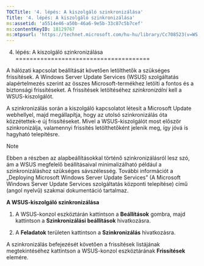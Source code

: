 ```yaml
---
TOCTitle: '4. lépés: A kiszolgáló szinkronizálása'
Title: '4. lépés: A kiszolgáló szinkronizálása'
ms:assetid: 'a5514e46-a50b-46a6-9e5b-33c87c5b7cef'
ms:contentKeyID: 18129767
ms:mtpsurl: 'https://technet.microsoft.com/hu-hu/library/Cc708523(v=WS.10)'
---
```


4. lépés: A kiszolgáló szinkronizálása
======================================

A hálózati kapcsolat beállítását követően letölthetők a szükséges frissítések. A Windows Server Update Services (WSUS) szolgáltatás alapértelmezés szerint az összes Microsoft-termékhez letölti a fontos és a biztonsági frissítéseket. A frissítések letöltéséhez *szinkronizálni* kell a WSUS-kiszolgálót.

A szinkronizálás során a kiszolgáló kapcsolatot létesít a Microsoft Update webhellyel, majd megállapítja, hogy az utolsó szinkronizálás óta közzétettek-e új frissítéseket. Mivel a WSUS-kiszolgálót most először szinkronizálja, valamennyi frissítés letölthetőként jelenik meg, így jóvá is hagyható telepítésre.

> [!NOTE]  
> Ebben a részben az alapbeállításokkal történő szinkronizálásról lesz szó, ám a WSUS megfelelő beállításaival minimalizálható például a szinkronizáláshoz szükséges sávszélesség. További információt a „Deploying Microsoft Windows Server Update Services” (A Microsoft Windows Server Update Services szolgáltatás központi telepítése) című (angol nyelvű) szakmai dokumentáció tartalmaz. 

**A WSUS-kiszolgáló szinkronizálása**
1.  A WSUS-konzol eszköztárán kattintson a **Beállítások** gombra, majd kattintson a **Szinkronizálási beállítások** hivatkozásra.

2.  A **Feladatok** területen kattintson a **Szinkronizálás** hivatkozásra.

A szinkronizálás befejezését követően a frissítések listájának megtekintéséhez kattintson a WSUS-konzol eszköztárának **Frissítések** elemére.
